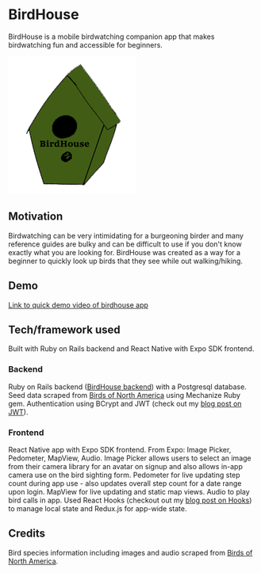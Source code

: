 # BirdHouse

BirdHouse is a mobile birdwatching companion app that makes birdwatching fun and accessible for beginners.

![BirdHouse logo](https://github.com/ayerest/birdhouse-frontend/blob/master/assets/images/birdhouse_logo_drawn.png)

## Motivation

Birdwatching can be very intimidating for a burgeoning birder and many reference guides are bulky and can be difficult to use if you don't know exactly what you are looking for. BirdHouse was created as a way for a beginner to quickly look up birds that they see while out walking/hiking.

## Demo

[Link to quick demo video of birdhouse app](https://youtu.be/o_4FIHM3fbY)

## Tech/framework used

Built with Ruby on Rails backend and React Native with Expo SDK frontend. 

### Backend

Ruby on Rails backend ([BirdHouse backend](https://github.com/ayerest/birdhouse-backend)) with a Postgresql database. Seed data scraped from [Birds of North America](https://birdsna.org/Species-Account/bna/species/) using Mechanize Ruby gem. Authentication using BCrypt and JWT (check out my [blog post on JWT](https://dev.to/iris/jwt-stands-for-4nec)). 

### Frontend

React Native app with Expo SDK frontend. From Expo: Image Picker, Pedometer, MapView, Audio. Image Picker allows users to select an image from their camera library for an avatar on signup and also allows in-app camera use on the bird sighting form. Pedometer for live updating step count during app use - also updates overall step count for a date range upon login. MapView for live updating and static map views. Audio to play bird calls in app. Used React Hooks (checkout out my [blog post on Hooks](https://dev.to/iris/looky-looky-i-wrote-about-hook-s-y-28o7)) to manage local state and Redux.js for app-wide state.

## Credits

Bird species information including images and audio scraped from [Birds of North America](https://birdsna.org/Species-Account/bna/species/).


